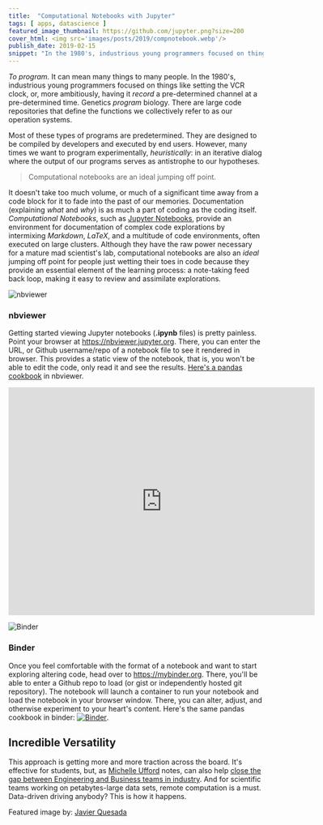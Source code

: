 ```yaml
---
title:  "Computational Notebooks with Jupyter"
tags: [ apps, datascience ]
featured_image_thumbnail: https://github.com/jupyter.png?size=200
cover_html: <img src='images/posts/2019/compnotebook.webp'/>
publish_date: 2019-02-15
snippet: "In the 1980's, industrious young programmers focused on things like setting the VCR clock, or, more ambitiously, having it record a pre-determined channel at a pre-determined time. Genetics program biology. There are large code repositories that define the functions we collectively refer to as our operation systems."
---
```


_To program_. It can mean many things to many people. In the 1980's, industrious
young programmers focused on things like setting the VCR clock, or, more
ambitiously, having it _record_ a pre-determined channel at a pre-determined
time. Genetics _program_ biology. There are large code repositories that define
the functions we collectively refer to as our operation systems.

Most of these types of programs are predetermined. They are designed to be
compiled by developers and executed by end users. However, many times we want to
program experimentally, _heuristically_: in an iterative dialog where the output
of our programs serves as antistrophe to our hypotheses.

> Computational notebooks are an ideal jumping off point.

It doesn't take too much volume, or much of a significant time away from a code
block for it to fade into the past of our memories. Documentation (explaining
_what_ and _why_) is as much a part of coding as the coding itself.
_Computational Notebooks_, such as [Jupyter Notebooks](https://jupyter.org),
provide an environment for documentation of complex code explorations by
intermixing _Markdown_, _LaTeX_, and a multitude of code environments, often
executed on large clusters. Although they have the raw power necessary for a
mature mad scientist's lab, computational notebooks are also an _ideal_ jumping
off point for people just wetting their toes in code because they provide an
essential element of the learning process: a note-taking feed back loop, making
it easy to review and assimilate explorations.

![nbviewer](https://github.com/jupyter.png?size=200#left)

### nbviewer

Getting started viewing Jupyter notebooks (**.ipynb** files) is pretty painless.
Point your browser at <https://nbviewer.jupyter.org>. There, you can enter the
URL, or Github username/repo of a notebook file to see it rendered in browser.
This provides a static view of the notebook, that is, you won't be able to edit
the code, only read it and see the results.
[Here's a pandas cookbook](https://nbviewer.jupyter.org/github/Jvns/pandas-cookbook/tree/master/cookbook/)
in nbviewer.

<iframe width="120%" height="450" scrolling="yes" frameborder="yes" src="https://nbviewer.jupyter.org/github/Jvns/pandas-cookbook/tree/master/cookbook/"></iframe>

![Binder](https://avatars2.githubusercontent.com/u/30417857?s=280&v=4#right)

### Binder

Once you feel comfortable with the format of a notebook and want to start
exploring altering code, head over to <https://mybinder.org>. There, you'll be
able to enter a Github repo to load (or gist or independently hosted git
repository). The notebook will launch a container to run your notebook and load
the notebook in your browser window. There, you can alter, adjust, and otherwise
experiment to your heart's content. Here's the same pandas cookbook in binder:
[![Binder](https://mybinder.org/badge_logo.svg)](https://mybinder.org/v2/gh/Jvns/pandas-cookbook/master).

## Incredible Versatility

This approach is getting more and more traction across the board. It's effective
for students, but, as [Michelle Ufford](http://hadoopsie.com) notes, can also
help
[close the gap between Engineering and Business teams in industry](https://www.oreilly.com/ideas/beyond-interactive-scaling-impact-with-notebooks-at-netflix).
And for scientific teams working on petabytes-large data sets, remote
computation is a must. Data-driven driving anybody? This is how it happens.

Featured image by:
[Javier Quesada](https://unsplash.com/@quesada179?utm_medium=referral&utm_campaign=photographer-credit&utm_content=creditBadge)
